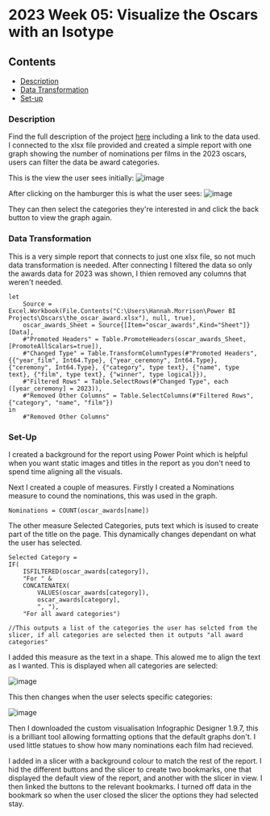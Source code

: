 # 2023 Week 05: Visualize the Oscars with an Isotype

## Contents
- [Description](#description)
- [Data Transformation](#data-transformation)
- [Set-up](#set-up)

### Description
Find the full description of the project [here](https://workout-wednesday.com/pbi-2023-w05/) including a link to the data used. I connected to the xlsx file provided and created a simple report with one graph showing the number of nominations per films in the 2023 oscars, users can filter the data be award categories.

This is the view the user sees initially:
![image](https://github.com/Hannahllmm/Power-BI-Projects/assets/39679731/109c86bd-a511-43da-a1ac-c91e88151db0)


After clicking on the hamburger this is what the user sees:
![image](https://github.com/Hannahllmm/Power-BI-Projects/assets/39679731/dfae7241-be14-4cb1-9cba-9ac38e475ceb)

They can then select the categories they're interested in and click the back button to view the graph again.

### Data Transformation

This is a very simple report that connects to just one xlsx file, so not much data transformation is needed. After connecting I filtered the data so only the awards data for 2023 was shown, I thien removed any columns that weren't needed.

```
let
    Source = Excel.Workbook(File.Contents("C:\Users\Hannah.Morrison\Power BI Projects\Oscars\the_oscar_award.xlsx"), null, true),
    oscar_awards_Sheet = Source{[Item="oscar_awards",Kind="Sheet"]}[Data],
    #"Promoted Headers" = Table.PromoteHeaders(oscar_awards_Sheet, [PromoteAllScalars=true]),
    #"Changed Type" = Table.TransformColumnTypes(#"Promoted Headers",{{"year_film", Int64.Type}, {"year_ceremony", Int64.Type}, {"ceremony", Int64.Type}, {"category", type text}, {"name", type text}, {"film", type text}, {"winner", type logical}}),
    #"Filtered Rows" = Table.SelectRows(#"Changed Type", each ([year_ceremony] = 2023)),
    #"Removed Other Columns" = Table.SelectColumns(#"Filtered Rows",{"category", "name", "film"})
in
    #"Removed Other Columns"
```

### Set-Up

I created a background for the report using Power Point which is helpful when you want static images and titles in the report as you don't need to spend time aligning all the visuals. 

Next I created a couple of measures. Firstly I created a Nominations measure to cound the nominations, this was used in the graph.
```
Nominations = COUNT(oscar_awards[name])
```
The other measure Selected Categories, puts text which is isused to create part of the title on the page. This dynamically changes dependant on what the user has selected. 
```
Selected Category = 
IF(
    ISFILTERED(oscar_awards[category]),
    "For " &
    CONCATENATEX(
        VALUES(oscar_awards[category]),
        oscar_awards[category],
        ", "),
    "For all award categories")

//This outputs a list of the categories the user has selcted from the slicer, if all categories are selected then it outputs "all award categories"
```
I added this measure as the text in a shape. This alowed me to align the text as I wanted.
This is displayed when all categories are selected:

![image](https://github.com/Hannahllmm/Power-BI-Projects/assets/39679731/fedbaeb0-7d2c-4d73-91f9-fef00b0b8079)

This then changes when the user selects specific categories:

![image](https://github.com/Hannahllmm/Power-BI-Projects/assets/39679731/d6f0c8e2-8707-4c35-b3db-0230d981141a)

Then I downloaded the custom visualisation Infographic Designer 1.9.7, this is a brilliant tool allowing formatting options that the default graphs don't. I used little statues to show how many nominations each film had recieved. 

I added in a slicer with a background colour to match the rest of the report. I hid the different buttons and the slicer to create two bookmarks, one that displayed the default view of the report, and another with the slicer in view. I then linked the buttons to the relevant bookmarks. I turned off data in the bookmark so when the user closed the slicer the options they had selected stay. 

